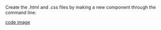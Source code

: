 Create the .html and .css files by making a new component through the command line:

[code image](GenComponent/generateComponentHeroes.png) 
